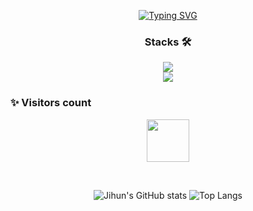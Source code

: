 <div align = "right">

<div align=center>

[![Typing SVG](https://readme-typing-svg.demolab.com?font=Fira+Code&weight=500&size=24&duration=2500&pause=1000&color=818CF8&center=true&width=435&lines=Welcome+to+Jirune+GitHub+👻)](https://git.io/typing-svg)

</div>



</div>



<div align = "center">



### Stacks 🛠️

  <img src="https://skillicons.dev/icons?i=html,css,javascript,typescript,react,redux,tailwind" /><br>
  <img src="https://skillicons.dev/icons?i=git,github,notion" />
<br>



</div>

### ✨ Visitors count

<p align="center">
  <img height="68em" src="https://profile-counter.glitch.me/{jirune01}/count.svg" />
</p>

<br>

<div align = "center">

  ![Jihun's GitHub stats](https://github-readme-stats.vercel.app/api?username=jirune01&include_all_commits=false&theme=nord&hide_border=true&count_private=true)
  ![Top Langs](https://github-readme-stats.vercel.app/api/top-langs/?username=jirune01&layout=compact&hide=html,css&langs_count=6&card_width=448&theme=react)


</div>


